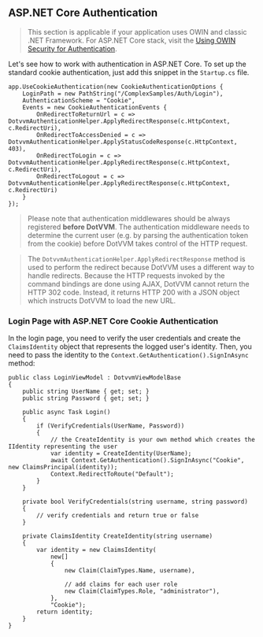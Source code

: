 ## ASP.NET Core Authentication

> This section is applicable if your application uses OWIN and classic .NET Framework. 
> For ASP.NET Core stack, visit the [Using OWIN Security for Authentication](/docs/tutorials/advanced-owin-security/{branch}).

Let's see how to work with authentication in ASP.NET Core. 
To set up the standard cookie authentication, just add this snippet in the `Startup.cs` file.

```CSHARP
app.UseCookieAuthentication(new CookieAuthenticationOptions {
    LoginPath = new PathString("/ComplexSamples/Auth/Login"),
    AuthenticationScheme = "Cookie",
    Events = new CookieAuthenticationEvents {
        OnRedirectToReturnUrl = c => DotvvmAuthenticationHelper.ApplyRedirectResponse(c.HttpContext, c.RedirectUri),
        OnRedirectToAccessDenied = c => DotvvmAuthenticationHelper.ApplyStatusCodeResponse(c.HttpContext, 403),
        OnRedirectToLogin = c => DotvvmAuthenticationHelper.ApplyRedirectResponse(c.HttpContext, c.RedirectUri),
        OnRedirectToLogout = c => DotvvmAuthenticationHelper.ApplyRedirectResponse(c.HttpContext, c.RedirectUri)
    }
});
```

> Please note that authentication middlewares should be always registered **before DotVVM**. The authentication middleware needs to determine the current user (e.g. by parsing the authentication token from the cookie) before DotVVM takes control of the HTTP request. 

> The `DotvvmAuthenticationHelper.ApplyRedirectResponse` method is used to perform the redirect because DotVVM uses a different way to handle redirects. Because the HTTP requests invoked by the command bindings are done using AJAX, DotVVM cannot return the HTTP 302 code. Instead, it returns HTTP 200 with a JSON object which instructs DotVVM to load the new URL.

### Login Page with ASP.NET Core Cookie Authentication

In the login page, you need to verify the user credentials and create the `ClaimsIdentity` object that represents the logged user's identity. Then, you need to pass the identity to the `Context.GetAuthentication().SignInAsync` method:

```CSHARP
public class LoginViewModel : DotvvmViewModelBase
{
    public string UserName { get; set; }
    public string Password { get; set; }        

    public async Task Login()
    {
        if (VerifyCredentials(UserName, Password)) 
        {
            // the CreateIdentity is your own method which creates the IIdentity representing the user
            var identity = CreateIdentity(UserName);
            await Context.GetAuthentication().SignInAsync("Cookie", new ClaimsPrincipal(identity));
            Context.RedirectToRoute("Default");        
        }
    }

    private bool VerifyCredentials(string username, string password) 
    {
        // verify credentials and return true or false
    }

    private ClaimsIdentity CreateIdentity(string username) 
    {
        var identity = new ClaimsIdentity(
            new[]
            {
                new Claim(ClaimTypes.Name, username),

                // add claims for each user role
                new Claim(ClaimTypes.Role, "administrator"),
            },
            "Cookie");
        return identity;
    }
}
```